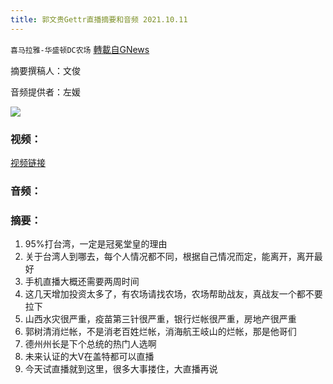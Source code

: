 ```yaml
---
title: 郭文贵Gettr直播摘要和音频 2021.10.11
---
```

`喜马拉雅-华盛顿DC农场` [轉載自GNews](https://gnews.org/zh-hans/1588557/)

摘要撰稿人：文俊

音频提供者：左媛


![](https://assets.gnews.org/wp-content/uploads/2021/10/Screen-Shot-2021-10-11-at-10.05.43-PM.png)


### 视频：

[视频链接](https://gettr.com/streaming/pduj7df2ed)

### 音频：

### 摘要：

1. 95%打台湾，一定是冠冕堂皇的理由
2. 关于台湾人到哪去，每个人情况都不同，根据自己情况而定，能离开，离开最好
3. 手机直播大概还需要两周时间
4. 这几天增加投资太多了，有农场请找农场，农场帮助战友，真战友一个都不要拉下
5. 山西水灾很严重，疫苗第三针很严重，银行烂帐很严重，房地产很严重
6. 郭树清消烂帐，不是消老百姓烂帐，消海航王岐山的烂帐，那是他哥们
7. 德州州长是下个总统的热门人选啊
8. 未来认证的大V在盖特都可以直播
9. 今天试直播就到这里，很多大事搂住，大直播再说
